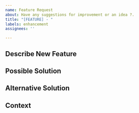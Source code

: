 ```yaml
---
name: Feature Request
about: Have any suggestions for improvement or an idea ?. 
title: "[FEATURE] - "
labels: enhancement
assignees: ''

---
```



## Describe New Feature
<!--- Tell us more about the new feature, explain how it should work -->

## Possible Solution
<!--
  Provide a clear and concise description of what you want to happen. Describe your solution here.
-->

## Alternative Solution
<!--
  Let us know about other solutions you've tried or researched.
-->

## Context
<!--- Providing context helps us come up with a solution that is most useful in the real world -->
